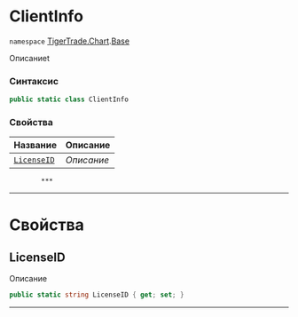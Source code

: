 
# ClientInfo
`namespace` [TigerTrade.Chart](../../TigerTrade.Chart.md).[Base](../../TigerTrade.Chart/Base.md)



Описаниеt

### Синтаксис
```csharp
public static class ClientInfo
```


### Свойства
| Название | Описание |
| --- | --- |
| [`LicenseID`](./ClientInfo.cs/Свойства/LicenseID.md) | *Описание* |




            ***
  ***
  # Свойства

## LicenseID
Описание

```csharp
public static string LicenseID { get; set; }
```
***

